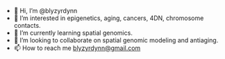 - 👋 Hi, I’m @blyzyrdynn
- 👀 I’m interested in epigenetics, aging, cancers, 4DN, chromosome contacts.
- 🌱 I’m currently learning spatial genomics.
- 💞️ I’m looking to collaborate on spatial genomic modeling and antiaging.
- 📫 How to reach me blyzyrdynn@gmail.com

<!---
blyzyrdynn/blyzyrdynn is a ✨ special ✨ repository because its `README.md` (this file) appears on your GitHub profile.
You can click the Preview link to take a look at your changes.
--->
